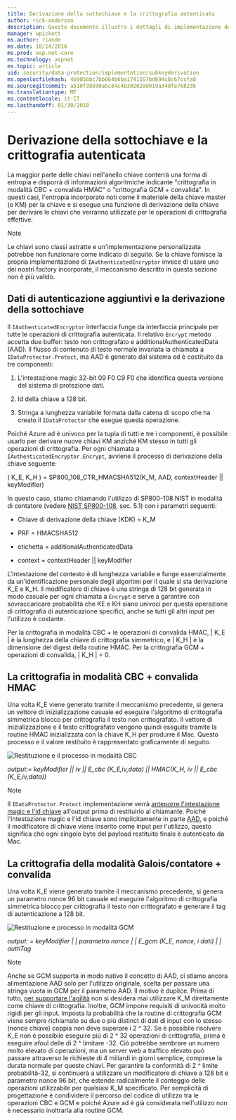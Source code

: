 ```yaml
---
title: Derivazione della sottochiave e la crittografia autenticata
author: rick-anderson
description: Questo documento illustra i dettagli di implementazione della protezione dei dati di ASP.NET Core sottochiave derivazione e autenticato di crittografia.
manager: wpickett
ms.author: riande
ms.date: 10/14/2016
ms.prod: asp.net-core
ms.technology: aspnet
ms.topic: article
uid: security/data-protection/implementation/subkeyderivation
ms.openlocfilehash: 4b905bbc7bb064b6ba1741557bd694c8c67ccfa8
ms.sourcegitcommit: a510f38930abc84c4b302029d019a34dfe76823b
ms.translationtype: MT
ms.contentlocale: it-IT
ms.lasthandoff: 01/30/2018
---
```

# <a name="subkey-derivation-and-authenticated-encryption"></a>Derivazione della sottochiave e la crittografia autenticata

<a name="data-protection-implementation-subkey-derivation"></a>

La maggior parte delle chiavi nell'anello chiave conterrà una forma di entropia e disporrà di informazioni algoritmiche indicante "crittografia in modalità CBC + convalida HMAC" o "crittografia GCM + convalida". In questi casi, l'entropia incorporato noti come il materiale della chiave master (o KM) per la chiave e si esegue una funzione di derivazione della chiave per derivare le chiavi che verranno utilizzate per le operazioni di crittografia effettive.

> [!NOTE]
> Le chiavi sono classi astratte e un'implementazione personalizzata potrebbe non funzionare come indicato di seguito. Se la chiave fornisce la propria implementazione di `IAuthenticatedEncryptor` invece di usare uno dei nostri factory incorporate, il meccanismo descritto in questa sezione non è più valido.

<a name="data-protection-implementation-subkey-derivation-aad"></a>

## <a name="additional-authenticated-data-and-subkey-derivation"></a>Dati di autenticazione aggiuntivi e la derivazione della sottochiave

Il `IAuthenticatedEncryptor` interfaccia funge da interfaccia principale per tutte le operazioni di crittografia autenticata. Il relativo `Encrypt` metodo accetta due buffer: testo non crittografato e additionalAuthenticatedData (AAD). Il flusso di contenuto di testo normale invariata la chiamata a `IDataProtector.Protect`, ma AAD è generato dal sistema ed è costituito da tre componenti:

1. L'intestazione magic 32-bit 09 F0 C9 F0 che identifica questa versione del sistema di protezione dati.

2. Id della chiave a 128 bit.

3. Stringa a lunghezza variabile formata dalla catena di scopo che ha creato il `IDataProtector` che esegue questa operazione.

Poiché Azure ad è univoco per la tupla di tutti e tre i componenti, è possibile usarlo per derivare nuove chiavi KM anziché KM stesso in tutti gli operazioni di crittografia. Per ogni chiamata a `IAuthenticatedEncryptor.Encrypt`, avviene il processo di derivazione della chiave seguente:

( K_E, K_H ) = SP800_108_CTR_HMACSHA512(K_M, AAD, contextHeader || keyModifier)

In questo caso, stiamo chiamando l'utilizzo di SP800-108 NIST in modalità di contatore (vedere [NIST SP800-108](http://nvlpubs.nist.gov/nistpubs/Legacy/SP/nistspecialpublication800-108.pdf), sec. 5.1) con i parametri seguenti:

* Chiave di derivazione della chiave (KDK) = K_M

* PRF = HMACSHA512

* etichetta = additionalAuthenticatedData

* context = contextHeader || keyModifier

L'intestazione del contesto è di lunghezza variabile e funge essenzialmente da un'identificazione personale degli algoritmi per il quale si sta derivazione K_E e K_H. Il modificatore di chiave è una stringa di 128 bit generata in modo casuale per ogni chiamata a `Encrypt` e serve a garantire con sovraccaricare probabilità che KE e KH siano univoci per questa operazione di crittografia di autenticazione specifici, anche se tutti gli altri input per l'utilizzo è costante.

Per la crittografia in modalità CBC + le operazioni di convalida HMAC, | K_E | è la lunghezza della chiave di crittografia simmetrico, e | K_H | è la dimensione del digest della routine HMAC. Per la crittografia GCM + operazioni di convalida, | K_H | = 0.

## <a name="cbc-mode-encryption--hmac-validation"></a>La crittografia in modalità CBC + convalida HMAC

Una volta K_E viene generato tramite il meccanismo precedente, si genera un vettore di inizializzazione casuale ed eseguire l'algoritmo di crittografia simmetrica blocco per crittografia il testo non crittografato. Il vettore di inizializzazione e il testo crittografato vengono quindi eseguite tramite la routine HMAC inizializzata con la chiave K_H per produrre il Mac. Questo processo e il valore restituito è rappresentato graficamente di seguito.

![Restituzione e il processo in modalità CBC](subkeyderivation/_static/cbcprocess.png)

*output:= keyModifier || iv || E_cbc (K_E,iv,data) || HMAC(K_H, iv || E_cbc (K_E,iv,data))*

> [!NOTE]
> Il `IDataProtector.Protect` implementazione verrà [anteporre l'intestazione magic e l'id chiave](authenticated-encryption-details.md) all'output prima di restituirlo al chiamante. Poiché l'intestazione magic e l'id chiave sono implicitamente in parte [AAD](xref:security/data-protection/implementation/subkeyderivation#data-protection-implementation-subkey-derivation-aad), e poiché il modificatore di chiave viene inserito come input per l'utilizzo, questo significa che ogni singolo byte del payload restituito finale è autenticato da Mac.

## <a name="galoiscounter-mode-encryption--validation"></a>La crittografia della modalità Galois/contatore + convalida

Una volta K_E viene generato tramite il meccanismo precedente, si genera un parametro nonce 96 bit casuale ed eseguire l'algoritmo di crittografia simmetrica blocco per crittografia il testo non crittografato e generare il tag di autenticazione a 128 bit.

![Restituzione e processo in modalità GCM](subkeyderivation/_static/galoisprocess.png)

*output: = keyModifier | | parametro nonce | | E_gcm (K_E, nonce, i dati) | | authTag*

> [!NOTE]
> Anche se GCM supporta in modo nativo il concetto di AAD, ci stiamo ancora alimentazione AAD solo per l'utilizzo originale, scelta per passare una stringa vuota in GCM per il parametro AAD. Il motivo è duplice. Prima di tutto, [per supportare l'agilità](context-headers.md#data-protection-implementation-context-headers) non si desidera mai utilizzare K_M direttamente come chiave di crittografia. Inoltre, GCM impone requisiti di univocità molto rigidi per gli input. Imposta la probabilità che la routine di crittografia GCM viene sempre richiamato su due o più distinct di dati di input con lo stesso (nonce chiave) coppia non deve superare i 2 ^ 32. Se è possibile risolvere K_E non è possibile eseguire più di 2 ^ 32 operazioni di crittografia, prima è eseguire afoul delle di 2 ^ limitare -32. Ciò potrebbe sembrare un numero molto elevato di operazioni, ma un server web a traffico elevato può passare attraverso le richieste di 4 miliardi in giorni semplice, comprese la durata normale per queste chiavi. Per garantire la conformità di 2 ^ limite probabilità-32, si continuerà a utilizzare un modificatore di chiave a 128 bit e parametro nonce 96 bit, che estende radicalmente il conteggio delle operazioni utilizzabile per qualsiasi K_M specificato. Per semplicità di progettazione è condividere il percorso del codice di utilizzo tra le operazioni CBC e GCM e poiché Azure ad è già considerata nell'utilizzo non è necessario inoltrarla alla routine GCM.
